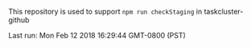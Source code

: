 This repository is used to support `npm run checkStaging` in taskcluster-github

Last run: Mon Feb 12 2018 16:29:44 GMT-0800 (PST)